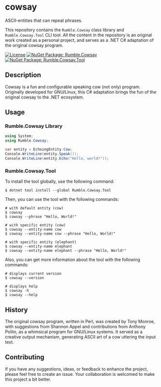 # cowsay
ASCII-entities that can repeat phrases.

This repository contains the `Rumble.Cowsay` class library and `Rumble.Cowsay.Tool` CLI tool. All the content in the repository is an original work created as a personal project, and serves as a .NET C# adaptation of the original cowsay program.

[![License](https://img.shields.io/github/license/rumrunner0/cowsay?label=license)](https://github.com/rumrunner0/cowsay/blob/main/LICENSE)
[![NuGet Package: Rumble.Cowsay](https://img.shields.io/nuget/v/Rumble.Cowsay?label=nuget%3A%20Rumble.Cowsay)](https://www.nuget.org/packages/Rumble.Cowsay)
[![NuGet Package: Rumble.Cowsay.Tool](https://img.shields.io/nuget/v/Rumble.Cowsay.Tool?label=nuget%3A%20Rumble.Cowsay.Tool)](https://www.nuget.org/packages/Rumble.Cowsay.Tool)

## Description
Cowsay is a fun and configurable speaking cow (not only) program. Originally developed for GNU/Linux, this C# adaptation brings the fun of the original cowsay to the .NET ecosystem.

## Usage

### Rumble.Cowsay Library

```csharp
using System;
using Rumble.Cowsay;

var entity = EchoingEntity.Cow;
Console.WriteLine(entity.Speak());
Console.WriteLine(entity.Echo("Hello, world!"));
```

### Rumble.Cowsay.Tool

To install the tool globally, use the following command:
```shell
$ dotnet tool install --global Rumble.Cowsay.Tool
```

Then, you can use the tool with the following commands:
```shell
# with default entity (cow)
$ cowsay
$ cowsay --phrase "Hello, World!"

# with specific entity (cow)
$ cowsay --entity-name cow
$ cowsay --entity-name cow --phrase "Hello, World!"

# with specific entity (elephant)
$ cowsay --entity-name elephant
$ cowsay --entity-name elephant --phrase "Hello, World!"
```

Also, you can get more information about the tool with the following commands:
```shell
# displays current version
$ cowsay --version

# displays help
$ cowsay -h
$ cowsay --help
```

## History
The original cowsay program, written in Perl, was created by Tony Monroe, with suggestions from Shannon Appel and contributions from Anthony Polito, as a whimsical program for GNU/Linux systems. It served as a creative output mechanism, generating ASCII art of a cow uttering the input text.

## Contributing
If you have any suggestions, ideas, or feedback to enhance the project, please feel free to create an issue. Your collaboration is welcomed to make this project a bit better.

